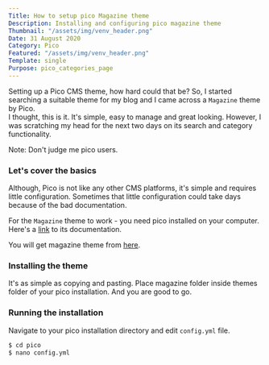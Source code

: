 ```yaml
---
Title: How to setup pico Magazine theme
Description: Installing and configuring pico magazine theme
Thumbnail: "/assets/img/venv_header.png"
Date: 31 August 2020
Category: Pico
Featured: "/assets/img/venv_header.png"
Template: single
Purpose: pico_categories_page
---
```


Setting up a Pico CMS theme, how hard could that be? So, I started searching a suitable theme for my blog and I came across a `Magazine` theme by Pico.  
I thought, this is it. It's simple, easy to manage and great looking. However, I was scratching my head for the next two days on its search and category functionality.  

Note: Don't judge me pico users.

### Let's cover the basics

Although, Pico is not like any other CMS platforms, it's simple and requires little configuration. Sometimes that little configuration could take days because of the bad documentation.

For the `Magazine` theme to work - you need pico installed on your computer. Here's a [link](http://picocms.org/docs/) to its documentation.

You will get magazine theme from [here](https://github.com/BesrourMS/magazine).

### Installing the theme

It's as simple as copying and pasting.
Place magazine folder inside themes folder of your pico installation. And you are good to go.

### Running the installation

Navigate to your pico installation directory and edit `config.yml` file.

```sh
$ cd pico
$ nano config.yml
```

